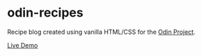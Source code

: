 # odin-recipes

Recipe blog created using vanilla HTML/CSS for the [Odin Project](https://www.theodinproject.com/home).

[Live Demo](https://kennyputman.github.io/odin-recipes/)
